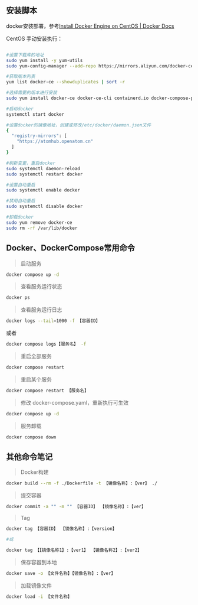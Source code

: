 
## 安装脚本

docker安装部署，参考[Install Docker Engine on CentOS | Docker Docs](https://docs.docker.com/engine/install/centos/)

CentOS 手动安装执行：

```sh

#设置下载库的地址
sudo yum install -y yum-utils
sudo yum-config-manager --add-repo https://mirrors.aliyun.com/docker-ce/linux/centos/docker-ce.repo

#获取版本列表
yum list docker-ce --showduplicates | sort -r

#选择需要的版本进行安装
sudo yum install docker-ce docker-ce-cli containerd.io docker-compose-plugin

#启动docker
systemctl start docker

#设置docker的镜像地址，创建或修改/etc/docker/daemon.json文件
{
  "registry-mirrors": [
    "https://atomhub.openatom.cn"
  ]
}

#刷新变更，重启docker
sudo systemctl daemon-reload
sudo systemctl restart docker

#设置自动重启
sudo systemctl enable docker

#禁用自动重启
sudo systemctl disable docker

#卸载docker
sudo yum remove docker-ce
sudo rm -rf /var/lib/docker

```


## Docker、DockerCompose常用命令

> 启动服务

```sh
docker compose up -d
```

> 查看服务运行状态

```sh
docker ps
```

> 查看服务运行日志

```sh
docker logs --tail=1000 -f 【容器ID】
```

或者

```sh
docker compose logs【服务名】 -f
```

> 重启全部服务

```sh
docker compose restart
```

> 重启某个服务

```sh
docker compose restart 【服务名】
```

> 修改 docker-compose.yaml，重新执行可生效

```sh
docker compose up -d
```

> 服务卸载

```sh
docker compose down
```

## 其他命令笔记

> Docker构建

```sh
docker build --rm -f ./Dockerfile -t 【镜像名称】:【ver】 ./
```

> 提交容器
```sh
docker commit -a "" -m "" 【容器ID】 【镜像名称】:【ver】
```

> Tag

```sh
docker tag 【容器ID】 【镜像名称】:【version】

#或

docker tag 【【镜像名称1】:【ver1】 【镜像名称2】:【ver2】
```

> 保存容器到本地

```sh
docker save -o 【文件名称】【镜像名称】:【ver】
```

> 加载镜像文件

```sh
docker load -i 【文件名称】
```